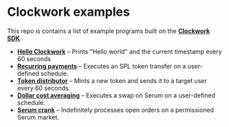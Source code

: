 # **Clockwork examples**

This repo is contains a list of example programs built on the [**Clockwork SDK**](https://docs.clockwork.xyz).
- [**Hello Clockwork**](https://github.com/clockwork-xyz/examples/tree/main/hello_clockwork) – Prints "Hello world" and the current timestamp every 60 seconds
- [**Recurring payments**](https://github.com/clockwork-xyz/examples/tree/main/payments) – Executes an SPL token transfer on a user-defined schedule.
- [**Token distributor**](https://github.com/clockwork-xyz/examples/tree/main/distributor) – Mints a new token and sends it to a target user every 60 seconds.
- [**Dollar cost averaging**](https://github.com/clockwork-xyz/examples/tree/main/investments) – Executes a swap on Serum on a user-defined schedule.
- [**Serum crank**](https://github.com/clockwork-xyz/examples/tree/main/serum_crank) – Indefinitely processes open orders on a permissioned Serum market.

